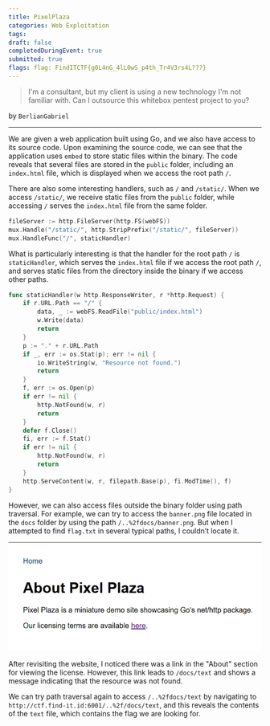```yaml
---
title: PixelPlaza
categories: Web Exploitation
tags: 
draft: false
completedDuringEvent: true
submitted: true
flags: flag: FindITCTF{g0L4nG_4lL0wS_p4th_Tr4V3rs4L???}
---
```

> I'm a consultant, but my client is using a new technology I'm not familiar with. Can I outsource this whitebox pentest project to you?

by `BerlianGabriel`

---

We are given a web application built using Go, and we also have access to its source code. Upon examining the source code, we can see that the application uses `embed` to store static files within the binary. The code reveals that several files are stored in the `public` folder, including an `index.html` file, which is displayed when we access the root path `/`.

There are also some interesting handlers, such as `/` and `/static/`. When we access `/static/`, we receive static files from the `public` folder, while accessing `/` serves the `index.html` file from the same folder.

```go
fileServer := http.FileServer(http.FS(webFS))
mux.Handle("/static/", http.StripPrefix("/static/", fileServer))
mux.HandleFunc("/", staticHandler)
```

What is particularly interesting is that the handler for the root path `/` is `staticHandler`, which serves the `index.html` file if we access the root path `/`, and serves static files from the directory inside the binary if we access other paths.

```go
func staticHandler(w http.ResponseWriter, r *http.Request) {
	if r.URL.Path == "/" {
		data, _ := webFS.ReadFile("public/index.html")
		w.Write(data)
		return
	}
	p := "." + r.URL.Path
	if _, err := os.Stat(p); err != nil {
		io.WriteString(w, "Resource not found.")
		return
	}
	f, err := os.Open(p)
	if err != nil {
		http.NotFound(w, r)
		return
	}
	defer f.Close()
	fi, err := f.Stat()
	if err != nil {
		http.NotFound(w, r)
		return
	}
	http.ServeContent(w, r, filepath.Base(p), fi.ModTime(), f)
}
```

However, we can also access files outside the binary folder using path traversal. For example, we can try to access the `banner.png` file located in the `docs` folder by using the path `/..%2fdocs/banner.png`. But when I attempted to find `flag.txt` in several typical paths, I couldn’t locate it.

![alt text](image.png)

After revisiting the website, I noticed there was a link in the "About" section for viewing the license. However, this link leads to `/docs/text` and shows a message indicating that the resource was not found.

We can try path traversal again to access `/..%2fdocs/text` by navigating to `http://ctf.find-it.id:6001/..%2f/docs/text`, and this reveals the contents of the `text` file, which contains the flag we are looking for.
